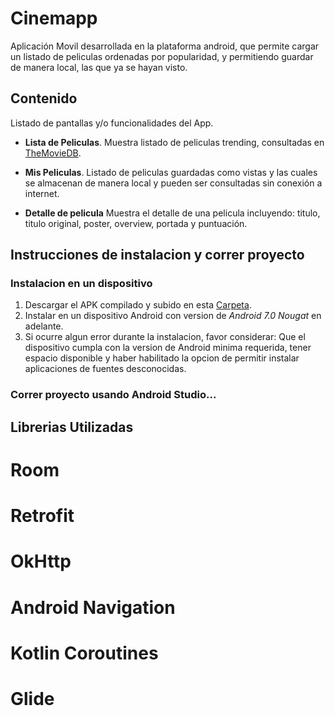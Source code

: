 # Cinemapp
 
Aplicación Movil desarrollada en la plataforma android, que permite cargar un listado de peliculas ordenadas por popularidad, y permitiendo guardar de manera local, las que ya se hayan visto.

<h2>Contenido</h2>

Listado de pantallas y/o funcionalidades del App.

* **Lista de Peliculas**. Muestra listado de peliculas trending, consultadas en [TheMovieDB](https://www.themoviedb.org/documentation/api).

* **Mis Peliculas**. Listado de peliculas guardadas como vistas y las cuales se almacenan de manera local y pueden ser consultadas sin conexión a internet.

* **Detalle de pelicula** Muestra el detalle de una pelicula incluyendo: titulo, titulo original, poster, overview, portada y puntuación.


<h2>Instrucciones de instalacion y correr proyecto</h2>

<h3>Instalacion en un dispositivo</h3>

1. Descargar el APK compilado y subido  en esta [Carpeta](https://drive.google.com/drive/folders/15Io28SS5YBRFO7DKKwzFoG8T4twHIC3g?usp=sharing).
2. Instalar en un dispositivo Android con version de *Android 7.0 Nougat* en adelante.
3. Si ocurre algun error durante la instalacion, favor considerar: Que el dispositivo cumpla con la version de Android minima requerida, tener espacio disponible y    haber habilitado la opcion de permitir instalar aplicaciones de fuentes desconocidas.


<h3>Correr proyecto usando Android Studio...</h3>



<h2>Librerias Utilizadas</h2>

# Room
# Retrofit
# OkHttp
# Android Navigation
# Kotlin Coroutines
# Glide
